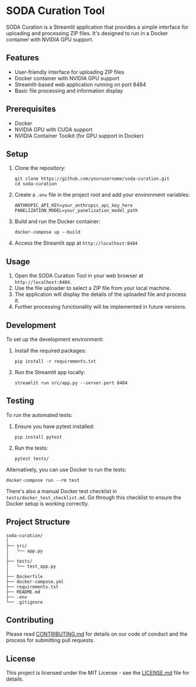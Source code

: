 # SODA Curation Tool

SODA Curation is a Streamlit application that provides a simple interface for uploading and processing ZIP files. It's designed to run in a Docker container with NVIDIA GPU support.

## Features

- User-friendly interface for uploading ZIP files
- Docker container with NVIDIA GPU support
- Streamlit-based web application running on port 8484
- Basic file processing and information display

## Prerequisites

- Docker
- NVIDIA GPU with CUDA support
- NVIDIA Container Toolkit (for GPU support in Docker)

## Setup

1. Clone the repository:
   ```
   git clone https://github.com/yourusername/soda-curation.git
   cd soda-curation
   ```

2. Create a `.env` file in the project root and add your environment variables:
   ```
   ANTHROPIC_API_KEY=your_anthropic_api_key_here
   PANELIZATION_MODEL=your_panelization_model_path
   ```

3. Build and run the Docker container:
   ```
   docker-compose up --build
   ```

4. Access the Streamlit app at `http://localhost:8484`

## Usage

1. Open the SODA Curation Tool in your web browser at `http://localhost:8484`.
2. Use the file uploader to select a ZIP file from your local machine.
3. The application will display the details of the uploaded file and process it.
4. Further processing functionality will be implemented in future versions.

## Development

To set up the development environment:

1. Install the required packages:
   ```
   pip install -r requirements.txt
   ```

2. Run the Streamlit app locally:
   ```
   streamlit run src/app.py --server.port 8484
   ```

## Testing

To run the automated tests:

1. Ensure you have pytest installed:
   ```
   pip install pytest
   ```

2. Run the tests:
   ```
   pytest tests/
   ```

Alternatively, you can use Docker to run the tests:

```
docker-compose run --rm test
```

There's also a manual Docker test checklist in `tests/docker_test_checklist.md`. Go through this checklist to ensure the Docker setup is working correctly.

## Project Structure

```
soda-curation/
│
├── src/
│   └── app.py
│
├── tests/
│   └── test_app.py
│
├── Dockerfile
├── docker-compose.yml
├── requirements.txt
├── README.md
├── .env
└── .gitignore
```

## Contributing

Please read [CONTRIBUTING.md](CONTRIBUTING.md) for details on our code of conduct and the process for submitting pull requests.

## License

This project is licensed under the MIT License - see the [LICENSE.md](LICENSE.md) file for details.